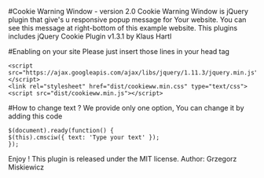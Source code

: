 #Cookie Warning Window - version 2.0
Cookie Warning Window is jQuery plugin that give's u responsive popup message for Your website. You can see this message at right-bottom of this example website. This plugins includes jQuery Cookie Plugin v1.3.1 by Klaus Hartl

#Enabling on your site
Please just insert those lines in your head tag

    <script src="https://ajax.googleapis.com/ajax/libs/jquery/1.11.3/jquery.min.js"></script>
    <link rel="stylesheet" href="dist/cookieww.min.css" type="text/css">
    <script src="dist/cookieww.min.js"></script>

#How to change text ?
We provide only one option, You can change it by adding this code

    $(document).ready(function() {
    $(this).cmsciw({ text: 'Type your text' });
    });

Enjoy !
This plugin is released under the MIT license.
Author: Grzegorz Miskiewicz
